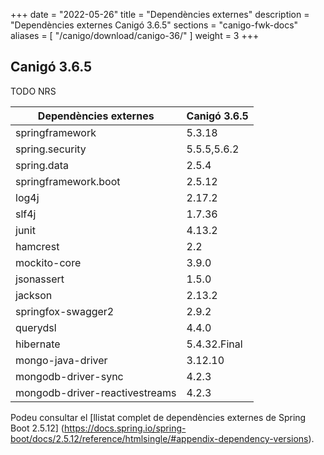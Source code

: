 +++
date        = "2022-05-26"
title       = "Dependències externes"
description = "Dependències externes Canigó 3.6.5"
sections    = "canigo-fwk-docs"
aliases = [
    "/canigo/download/canigo-36/"
]
weight      = 3
+++

## Canigó 3.6.5

TODO NRS

|          Dependències externes       |      Canigó 3.6.5     |
|---------------------------------     |---------------------- |
| springframework                      |  5.3.18               |
| spring.security                      |  5.5.5,5.6.2          |
| spring.data                          |  2.5.4                |
| springframework.boot                 |  2.5.12               |
| log4j                                |  2.17.2               |
| slf4j                                |  1.7.36               |
| junit                                |  4.13.2               |
| hamcrest                             |  2.2                  |
| mockito-core                         |  3.9.0                |
| jsonassert                           |  1.5.0                |
| jackson                              |  2.13.2               |
| springfox-swagger2                   |  2.9.2                |
| querydsl                             |  4.4.0                |
| hibernate                            |  5.4.32.Final         |
| mongo-java-driver                    |  3.12.10              |
| mongodb-driver-sync                  |  4.2.3                |
| mongodb-driver-reactivestreams       |  4.2.3                |

Podeu consultar el [llistat complet de dependències externes de Spring Boot 2.5.12]
(https://docs.spring.io/spring-boot/docs/2.5.12/reference/htmlsingle/#appendix-dependency-versions).